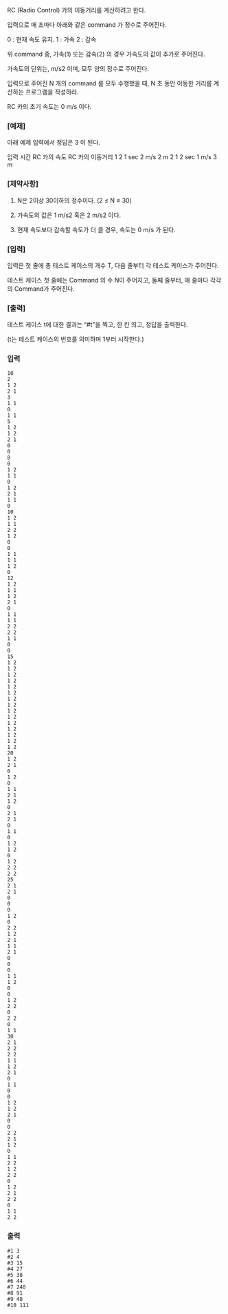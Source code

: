 RC (Radio Control) 카의 이동거리를 계산하려고 한다.

입력으로 매 초마다 아래와 같은 command 가 정수로 주어진다.

0 : 현재 속도 유지.
1 : 가속
2 : 감속

위 command 중, 가속(1) 또는 감속(2) 의 경우 가속도의 값이 추가로 주어진다.

가속도의 단위는, m/s2 이며, 모두 양의 정수로 주어진다.

입력으로 주어진 N 개의 command 를 모두 수행했을 때, N 초 동안 이동한 거리를 계산하는 프로그램을 작성하라.

RC 카의 초기 속도는 0 m/s 이다.

### [예제]

아래 예제 입력에서 정답은 3 이 된다.

입력         시간     RC 카의 속도 RC     카의 이동거리
1 2          1 sec          2 m/s                    2 m
2 1          2 sec          1 m/s                    3 m


### [제약사항]

1. N은 2이상 30이하의 정수이다. (2 ≤ N ≤ 30)

2. 가속도의 값은 1 m/s2 혹은 2 m/s2 이다.

3. 현재 속도보다 감속할 속도가 더 클 경우, 속도는 0 m/s 가 된다.


### [입력]

입력은 첫 줄에 총 테스트 케이스의 개수 T, 다음 줄부터 각 테스트 케이스가 주어진다.

테스트 케이스 첫 줄에는 Command 의 수 N이 주어지고, 둘째 줄부터, 매 줄마다 각각의 Command가 주어진다.


### [출력]

테스트 케이스 t에 대한 결과는 “#t”을 찍고, 한 칸 띄고, 정답을 출력한다.

(t는 테스트 케이스의 번호를 의미하며 1부터 시작한다.)

### 입력
```
10
2
1 2
2 1
3
1 1
0
1 1
5
1 2
1 2
2 1
0
0
8
0
1 2
1 1
0
1 2
2 1
1 1
0
10
1 2
1 1
2 2
1 2
0
0
1 1
1 1
1 2
0
12
1 2
1 1
1 2
2 1
0
1 1
1 1
2 2
2 2
1 1
0
0
15
1 2
1 2
1 2
1 2
1 2
1 2
1 2
1 2
1 2
1 2
1 2
1 2
1 2
1 2
1 2
20
1 2
2 1
0
1 2
0
1 1
2 1
1 2
0
2 1
2 1
0
1 1
0
1 2
1 2
0
1 2
2 2
2 2
25
2 1
2 1
0
0
0
1 2
0
2 2
1 2
2 1
1 1
2 1
0
0
0
1 1
1 2
0
0
1 2
2 2
0
2 2
0
1 1
30
2 1
2 2
2 2
1 1
1 2
2 1
0
1 1
0
0
1 2
1 2
2 1
0
0
2 2
2 1
1 2
0
1 1
2 2
1 2
2 2
0
1 2
2 1
2 2
0
1 1
2 2
```

### 출력
```
#1 3
#2 4
#3 15
#4 27
#5 38
#6 44
#7 240
#8 91
#9 48
#10 111
```